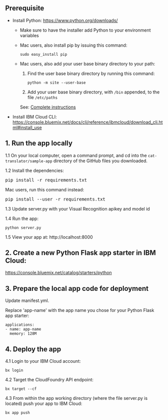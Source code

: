 ## Prerequisite

- Install Python: https://www.python.org/downloads/

    - Make sure to have the installer add Python to your environment variables
    - Mac users, also install pip by issuing this command:
        ```
        sudo easy_install pip
        ```
    - Mac users, also add your user base binary directory to your path:
    
        1.  Find the user base binary directory by running this command:
            ```
            python -m site --user-base
            ```
        2.  Add your user base binary directory, with `/bin` appended, to the file `/etc/paths`
        
        See: [Complete instructions](https://www.architectryan.com/2012/10/02/add-to-the-path-on-mac-os-x-mountain-lion/)

- Install IBM Cloud CLI: https://console.bluemix.net/docs/cli/reference/ibmcloud/download_cli.html#install_use


## 1. Run the app locally

1.1 On your local computer, open a command prompt, and cd into the `cat-translator/sample-app` directory of the GitHub files you downloaded.

1.2 Install the dependencies:
<pre>
pip install -r requirements.txt
</pre>
    
Mac users, run this command instead:
<pre>
pip install --user -r requirements.txt
</pre>

1.3 Update server.py with your Visual Recognition apikey and model id

1.4 Run the app:
```
python server.py
```

1.5 View your app at: http://localhost:8000



## 2. Create a new Python Flask app starter in IBM Cloud:

https://console.bluemix.net/catalog/starters/python



## 3. Prepare the local app code for deployment

Update manifest.yml.

Replace 'app-name' with the app name you chose for your Python Flask app starter:
```
applications:
- name: app-name
  memory: 128M
```



## 4. Deploy the app

4.1 Login to your IBM Cloud account:
```
bx login
```

4.2 Target the CloudFoundry API endpoint:
```
bx target --cf
```

4.3 From within the app working directory (where the file server.py is located) push your app to IBM Cloud:
```
bx app push
```
